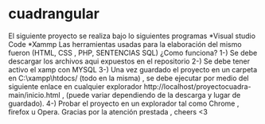 # cuadrangular

El siguiente proyecto se realiza bajo lo siguientes programas
*Visual studio Code
*Xammp
Las herramientas usadas para la elaboración del mismo fueron
(HTML, CSS , PHP, SENTENCIAS SQL)
¿Como funciona?
1-) Se debe descargar los archivos aqui expuestos en el repositorio 
2-) Se debe tener activo el xamp con MYSQL
3-) Una vez guardado el proyecto en un carpeta en C:\xampp\htdocs/ (todo en la misma) , se debe ejecutar por medio del siguiente enlace en cualquier explorador http://localhost/proyectocuadra-main/inicio.html , (puede variar dependiendo de la descarga y lugar de guardado). 
4-) Probar el proyecto en un explorador tal como Chrome , firefox u Opera.
Gracias por la atención prestada , cheers <3
